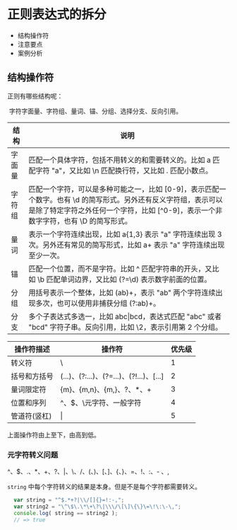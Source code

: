 # 正则表达式的拆分

- 结构操作符
- 注意要点
- 案例分析



## 结构操作符

正则有哪些结构呢：

​	字符字面量、字符组、量词、锚、分组、选择分支、反向引用。

| 结构   | 说明                                       |
| ---- | ---------------------------------------- |
| 字面量  | 匹配一个具体字符，包括不用转义的和需要转义的。比如 a 匹配字符 "a"，又比如 \n 匹配换行符，又比如 \. 匹配小数点。 |
| 字符组  | 匹配一个字符，可以是多种可能之一，比如 [0-9]，表示匹配一个数字。也有 \d 的简写形式。另外还有反义字符组，表示可以是除了特定字符之外任何一个字符，比如 [^0-9]，表示一个非数字字符，也有 \D 的简写形式。 |
| 量词   | 表示一个字符连续出现，比如 a{1,3} 表示 "a" 字符连续出现 3 次。另外还有常见的简写形式，比如 a+ 表示 "a" 字符连续出现至少一次。 |
| 锚    | 匹配一个位置，而不是字符。比如 ^ 匹配字符串的开头，又比如 \b 匹配单词边界，又比如 (?=\d) 表示数字前面的位置。 |
| 分组   | 用括号表示一个整体，比如 (ab)+，表示 "ab" 两个字符连续出现多次，也可以使用非捕获分组 (?:ab)+。 |
| 分支   | 多个子表达式多选一，比如 abc\|bcd，表达式匹配 "abc" 或者 "bcd" 字符子串。反向引用，比如 \2，表示引用第 2 个分组。 |

| 操作符描述   | 操作符                                 | 优先级  |
| ------- | ----------------------------------- | ---- |
| 转义符     | \                                   | 1    |
| 括号和方括号  | (...)、(?:...)、(?=...)、(?!...)、[...] | 2    |
| 量词限定符   | {m}、{m,n}、{m,}、?、*、+                | 3    |
| 位置和序列   | ^、$、\元字符、一般字符                       | 4    |
| 管道符(竖杠) | \|                                  | 5    |

上面操作符由上至下，由高到低。		

### 元字符转义问题

^、$、.、*、+、?、|、\、/、(、)、[、]、{、}、=、!、:、- 、,

`string` 中每个字符转义的结果是本身。但是不是每个字符都需要转义。

```javascript
  var string = "^$.*+?|\\/[]{}=!:-,";
  var string2 = "\^\$\.\*\+\?\|\\\/\[\]\{\}\=\!\:\-\,";
  console.log( string == string2 );
  // => true
```


​			
​		
​	